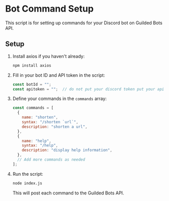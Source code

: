 # Bot Command Setup

This script is for setting up commands for your Discord bot on Guilded Bots API.

## Setup

1. Install axios if you haven't already:

    ```bash
    npm install axios
    ```

2. Fill in your bot ID and API token in the script:

    ```javascript
    const botId = ""; 
    const apitoken = "";  // do not put your discord token put your api tokene from your http://guildedbots.gg/discord/bot/yourbotid on the manage tab
    ```

3. Define your commands in the `commands` array:

    ```javascript
    const commands = [
      {
        name: "shorten",
        syntax: "/shorten `url`",
        description: "shorten a url",
      },
      {
        name: "help",
        syntax: "/help",
        description: "display help information",
      },
      // Add more commands as needed
    ];
    ```

4. Run the script:

    ```bash
    node index.js
    ```

   This will post each command to the Guilded Bots API.